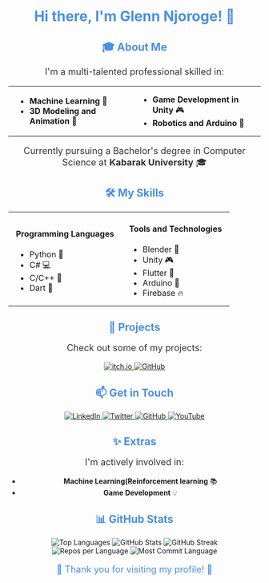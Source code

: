 <!-- Header -->
<h1 align="center" style="color: #4A90E2;">Hi there, I'm Glenn Njoroge! 👋</h1>


<!-- About Me Section -->
<h2 align="center" style="color: #4A90E2;">🎓 About Me</h2>
<p align="center" style="font-size: 18px; color: #333;">
  I'm a multi-talented professional skilled in:
</p>
<div align="center">
  <table>
    <tr>
      <td style="padding: 0 15px;">
        <ul>
          <li><strong>Machine Learning</strong> 🤖</li>
          <li><strong>3D Modeling and Animation</strong> 🎨</li>
        </ul>
      </td>
      <td style="padding: 0 15px;">
        <ul>
          <li><strong>Game Development in Unity</strong> 🎮</li>
          <li><strong>Robotics and Arduino</strong> 🤖</li>
        </ul>
      </td>
    </tr>
  </table>
</div>
<p align="center" style="font-size: 18px; color: #333;">
  Currently pursuing a Bachelor's degree in Computer Science at <strong>Kabarak University</strong> 🎓
</p>

<!-- Skills Section -->
<h2 align="center" style="color: #4A90E2;">🛠️ My Skills</h2>
<div align="center">
  <table>
    <tr>
      <td style="padding: 0 15px;">
        <h4>Programming Languages</h4>
        <ul>
          <li>Python 🐍</li>
          <li>C# 💻</li>
          <li>C/C++ 🔧</li>
          <li>Dart 🎯</li>
        </ul>
      </td>
      <td style="padding: 0 15px;">
        <h4>Tools and Technologies</h4>
        <ul>
          <li>Blender 🎨</li>
          <li>Unity 🎮</li>
          <li>Flutter 📱</li>
          <li>Arduino 🤖</li>
          <li>Firebase 🔥</li>
        </ul>
      </td>
    </tr>
  </table>
</div>

<!-- Projects Section -->
<h2 align="center" style="color: #4A90E2;">📂 Projects</h2>
<p align="center" style="font-size: 18px; color: #333;">
  Check out some of my projects:
</p>
<div align="center">
  <a href="https://glennnjoroge.itch.io/">
    <img src="https://img.shields.io/badge/itch.io-%23000000.svg?&style=for-the-badge&logo=itch.io&logoColor=white" alt="itch.io">
  </a>
  <a href="https://github.com/glennwanjiru">
    <img src="https://img.shields.io/badge/GitHub-%2312100E.svg?&style=for-the-badge&logo=github&logoColor=white" alt="GitHub">
  </a>
</div>

<!-- Contact Section -->
<h2 align="center" style="color: #4A90E2;">📫 Get in Touch</h2>
<p align="center">
  <a href="https://www.linkedin.com/in/glennnjoroge">
    <img src="https://img.shields.io/badge/LinkedIn-%230077B5.svg?&style=for-the-badge&logo=linkedin&logoColor=white" alt="LinkedIn">
  </a>
  <a href="https://twitter.com/glennnjoroge">
    <img src="https://img.shields.io/badge/Twitter-%231DA1F2.svg?&style=for-the-badge&logo=twitter&logoColor=white" alt="Twitter">
  </a>
  <a href="https://github.com/glennwanjiru">
    <img src="https://img.shields.io/badge/GitHub-%2312100E.svg?&style=for-the-badge&logo=github&logoColor=white" alt="GitHub">
  </a>
  <a href="https://www.youtube.com/channel/UCXXXXXX">
    <img src="https://img.shields.io/badge/YouTube-%23FF0000.svg?&style=for-the-badge&logo=youtube&logoColor=white" alt="YouTube">
  </a>
</p>

<!-- Extras Section -->
<h2 align="center" style="color: #4A90E2;">✨ Extras</h2>
<p align="center" style="font-size: 18px; color: #333;">
  I'm actively involved in:
</p>
<div align="center">
  <ul>
    <li><strong>Machine Learning(Reinforcement learning</strong> 📚</li>
    <li><strong>Game Development</strong> 💡</li>
  </ul>
</div>

<!-- GitHub Stats -->
<h2 align="center" style="color: #4A90E2;">📊 GitHub Stats</h2>
<div align="center">
  <img src="https://github-readme-stats.vercel.app/api/top-langs/?username=glennwanjiru&layout=compact&theme=radical" alt="Top Languages">
  <img src="https://github-readme-stats.vercel.app/api?username=glennwanjiru&show_icons=true&theme=radical" alt="GitHub Stats">
  <img src="https://github-readme-streak-stats.herokuapp.com/?user=glennwanjiru&theme=radical" alt="GitHub Streak">
</div>
<div align="center">
  <img src="https://github-profile-summary-cards.vercel.app/api/cards/repos-per-language/?username=glennwanjiru&theme=radical" alt="Repos per Language">
  <img src="https://github-profile-summary-cards.vercel.app/api/cards/most-commit-language/?username=glennwanjiru&theme=radical" alt="Most Commit Language">
</div>

<!-- Footer -->
<p align="center" style="font-size: 18px; color: #4A90E2;">
  🎉 Thank you for visiting my profile! 🎉
</p>
